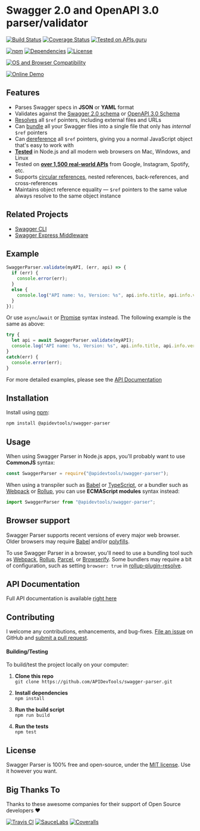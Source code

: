 Swagger 2.0 and OpenAPI 3.0 parser/validator
============================

[![Build Status](https://api.travis-ci.org/APIDevTools/swagger-parser.svg?branch=master)](https://travis-ci.org/APIDevTools/swagger-parser)
[![Coverage Status](https://coveralls.io/repos/github/APIDevTools/swagger-parser/badge.svg?branch=master)](https://coveralls.io/github/APIDevTools/swagger-parser)
[![Tested on APIs.guru](https://api.apis.guru/badges/tested_on.svg)](https://apis.guru/browse-apis/)

[![npm](https://img.shields.io/npm/v/@apidevtools/swagger-parser.svg)](https://www.npmjs.com/package/@apidevtools/swagger-parser)
[![Dependencies](https://david-dm.org/APIDevTools/swagger-parser.svg)](https://david-dm.org/APIDevTools/swagger-parser)
[![License](https://img.shields.io/npm/l/@apidevtools/swagger-parser.svg)](LICENSE)

[![OS and Browser Compatibility](https://apitools.dev/img/badges/ci-badges-with-ie.svg)](https://github.com/APIDevTools/swagger-parser/blob/master/.github/workflows/CI-CD.yaml)

[![Online Demo](https://apitools.dev/swagger-parser/online/img/demo.svg)](https://apitools.dev/swagger-parser/online/)

Features
--------------------------
- Parses Swagger specs in **JSON** or **YAML** format
- Validates against the [Swagger 2.0 schema](https://github.com/OAI/OpenAPI-Specification/blob/master/schemas/v2.0/schema.json) or [OpenAPI 3.0 Schema](https://github.com/OAI/OpenAPI-Specification/blob/master/schemas/v3.0/schema.json)
- [Resolves](https://apitools.dev/swagger-parser/docs/swagger-parser.html#resolveapi-options-callback) all `$ref` pointers, including external files and URLs
- Can [bundle](https://apitools.dev/swagger-parser/docs/swagger-parser.html#bundleapi-options-callback) all your Swagger files into a single file that only has _internal_ `$ref` pointers
- Can [dereference](https://apitools.dev/swagger-parser/docs/swagger-parser.html#dereferenceapi-options-callback) all `$ref` pointers, giving you a normal JavaScript object that's easy to work with
- **[Tested](https://github.com/APIDevTools/swagger-parser/blob/master/.github/workflows/CI-CD.yaml)** in Node.js and all modern web browsers on Mac, Windows, and Linux
- Tested on **[over 1,500 real-world APIs](https://apis.guru/browse-apis/)** from Google, Instagram, Spotify, etc.
- Supports [circular references](https://apitools.dev/swagger-parser/docs/#circular-refs), nested references, back-references, and cross-references
- Maintains object reference equality &mdash; `$ref` pointers to the same value always resolve to the same object instance


Related Projects
--------------------------
- [Swagger CLI](https://github.com/APIDevTools/swagger-cli)
- [Swagger Express Middleware](https://github.com/APIDevTools/swagger-express-middleware)


Example
--------------------------

```javascript
SwaggerParser.validate(myAPI, (err, api) => {
  if (err) {
    console.error(err);
  }
  else {
    console.log("API name: %s, Version: %s", api.info.title, api.info.version);
  }
});
```

Or use `async`/`await` or [Promise](http://javascriptplayground.com/blog/2015/02/promises/) syntax instead. The following example is the same as above:

```javascript
try {
  let api = await SwaggerParser.validate(myAPI);
  console.log("API name: %s, Version: %s", api.info.title, api.info.version);
}
catch(err) {
  console.error(err);
}
```

For more detailed examples, please see the [API Documentation](https://apitools.dev/swagger-parser/docs/)



Installation
--------------------------
Install using [npm](https://docs.npmjs.com/about-npm/):

```bash
npm install @apidevtools/swagger-parser
```



Usage
--------------------------
When using Swagger Parser in Node.js apps, you'll probably want to use **CommonJS** syntax:

```javascript
const SwaggerParser = require("@apidevtools/swagger-parser");
```

When using a transpiler such as [Babel](https://babeljs.io/) or [TypeScript](https://www.typescriptlang.org/), or a bundler such as [Webpack](https://webpack.js.org/) or [Rollup](https://rollupjs.org/), you can use **ECMAScript modules** syntax instead:

```javascript
import SwaggerParser from "@apidevtools/swagger-parser";
```



Browser support
--------------------------
Swagger Parser supports recent versions of every major web browser.  Older browsers may require [Babel](https://babeljs.io/) and/or [polyfills](https://babeljs.io/docs/en/next/babel-polyfill).

To use Swagger Parser in a browser, you'll need to use a bundling tool such as [Webpack](https://webpack.js.org/), [Rollup](https://rollupjs.org/), [Parcel](https://parceljs.org/), or [Browserify](http://browserify.org/). Some bundlers may require a bit of configuration, such as setting `browser: true` in [rollup-plugin-resolve](https://github.com/rollup/rollup-plugin-node-resolve).



API Documentation
--------------------------
Full API documentation is available [right here](https://apitools.dev/swagger-parser/docs/)



Contributing
--------------------------
I welcome any contributions, enhancements, and bug-fixes.  [File an issue](https://github.com/APIDevTools/swagger-parser/issues) on GitHub and [submit a pull request](https://github.com/APIDevTools/swagger-parser/pulls).

#### Building/Testing
To build/test the project locally on your computer:

1. __Clone this repo__<br>
`git clone https://github.com/APIDevTools/swagger-parser.git`

2. __Install dependencies__<br>
`npm install`

3. __Run the build script__<br>
`npm run build`

4. __Run the tests__<br>
`npm test`



License
--------------------------
Swagger Parser is 100% free and open-source, under the [MIT license](LICENSE). Use it however you want.



Big Thanks To
--------------------------
Thanks to these awesome companies for their support of Open Source developers ❤

[![Travis CI](https://jstools.dev/img/badges/travis-ci.svg)](https://travis-ci.com)
[![SauceLabs](https://jstools.dev/img/badges/sauce-labs.svg)](https://saucelabs.com)
[![Coveralls](https://jstools.dev/img/badges/coveralls.svg)](https://coveralls.io)
